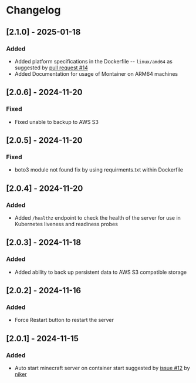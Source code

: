 # Changelog

## [2.1.0] - 2025-01-18
### Added
- Added platform specifications in the Dockerfile -- `linux/amd64` as suggested by [pull request #14](https://github.com/WasinUddy/Montainer/pull/14)
- Added Documentation for usage of Montainer on ARM64 machines

## [2.0.6] - 2024-11-20
### Fixed
- Fixed unable to backup to AWS S3

## [2.0.5] - 2024-11-20
### Fixed
- boto3 module not found fix by using requirments.txt within Dockerfile

## [2.0.4] - 2024-11-20
### Added
- Added `/healthz` endpoint to check the health of the server for use in Kubernetes liveness and readiness probes

## [2.0.3] - 2024-11-18
### Added
- Added ability to back up persistent data to AWS S3 compatible storage

## [2.0.2] - 2024-11-16
### Added
- Force Restart button to restart the server

## [2.0.1] - 2024-11-15
### Added
- Auto start minecraft server on container start suggested by [issue #12](https://github.com/WasinUddy/Montainer/issues/12) by [niker](https://github.com/niker)
